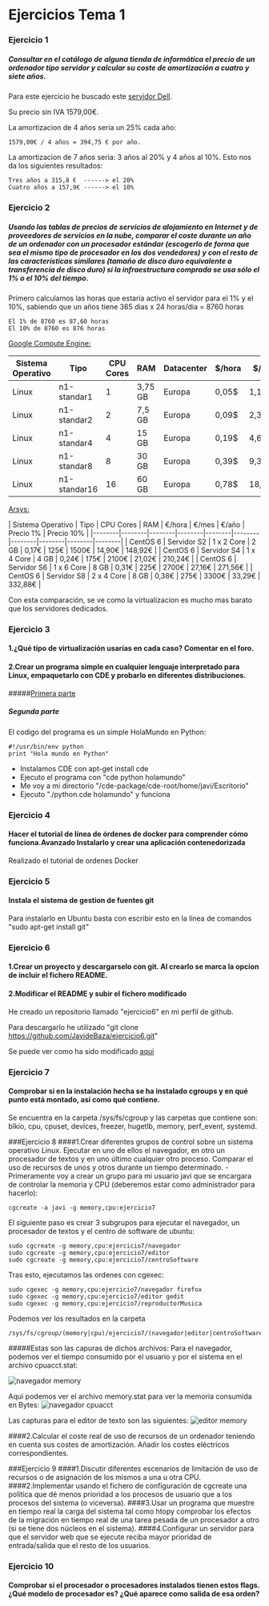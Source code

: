 # Ejercicios Tema 1

### Ejercicio 1
##### Consultar en el catálogo de alguna tienda de informática el precio de un ordenador tipo servidor y calcular su coste de amortización a cuatro y siete años.

Para este ejercicio he buscado este [servidor Dell](http://configure.euro.dell.com/dellstore/config.aspx?oc=pet110ii04&model_id=poweredge-t110-2&c=es&l=es&s=bsd&cs=esbsdt1&).

Su precio sin IVA 1579,00€. 

La amortizacion de 4 años seria un 25% cada año:

	1579,00€ / 4 años = 394,75 € por año. 

La amortizacion de 7 años seria: 3 años al 20% y 4 años al 10%. Esto nos da los siguientes resultados:

	Tres años a 315,8 €  ------> el 20%
    Cuatro años a 157,9€ ------> el 10%


### Ejercicio 2
##### Usando las tablas de precios de servicios de alojamiento en Internet y de proveedores de servicios en la nube, comparar el coste durante un año de un ordenador con un procesador estándar (escogerlo de forma que sea el mismo tipo de procesador en los dos vendedores) y con el resto de las características similares (tamaño de disco duro equivalente a transferencia de disco duro) si la infraestructura comprada se usa sólo el 1% o el 10% del tiempo.

Primero calculamos las horas que estaria activo el servidor para el 1% y el 10%, sabiendo que un años tiene 365 dias x 24 horas/dia = 8760 horas

	El 1% de 8760 es 87,60 horas
    El 10% de 8760 es 876 horas

[Google Compute Engine:](https://cloud.google.com/products/calculator/)

| Sistema Operativo | Tipo | CPU Cores | RAM | Datacenter | $/hora | $/dia | $/mes | $/año | Precio 1% | Precio 10% |
|--------|--------|--------|--------|--------|--------|--------|--------|--------|--------|--------|
| Linux | n1-standar1 | 1 | 3,75 GB | Europa | 0,05$ | 1,16$ | 34,87$ | 418,44$  |  4,38$ | 43,80$ |
| Linux | n1-standar2 | 2 | 7,5 GB | Europa | 0,09$ | 2,33$ | 69,75$ | 837$  |  7,88$ | 78,84$ |
| Linux | n1-standar4 | 4 | 15 GB | Europa | 0,19$ | 4,65$ | 139,49$ |  1673,88$ | 16,64$  | 116,44$ |
| Linux | n1-standar8 | 8 | 30 GB | Europa | 0,39$ | 9,30$ | 278,98$ | 3347,76$  | 34,16$  | 341,64$ |
| Linux | n1-standar16 | 16 | 60 GB | Europa | 0,78$ | 18,60$ | 557,96$ | 6695,52$  | 68,32$  | 683,28$ |


[Arsys:](www.arsys.es/servidores/dedicados)

| Sistema Operativo | Tipo | CPU Cores | RAM | €/hora | €/mes | €/año | Precio 1% | Precio 10% |
|--------|--------|--------|--------|--------|--------|--------|--------|--------|--------|
| CentOS 6 | Servidor S2 | 1 x 2 Core | 2 GB | 0,17€ | 125€ | 1500€ |  14,90€ | 148,92€ |
| CentOS 6 | Servidor S4 | 1 x 4 Core | 4 GB | 0,24€ | 175€ | 2100€ |  21,02€ | 210,24€ |
| CentOS 6 | Servidor S6 | 1 x 6 Core | 8 GB | 0,31€ | 225€ | 2700€ | 27,16€  | 271,56€ |
| CentOS 6 | Servidor S8 | 2 x 4 Core | 8 GB | 0,38€ | 275€ | 3300€ | 33,29€  | 332,88€ |

Con esta comparación, se ve como la virtualizacion es mucho mas barato que los servidores dedicados.

### Ejercicio 3
#### 1.¿Qué tipo de virtualización usarías en cada caso? Comentar en el foro.
#### 2.Crear un programa simple en cualquier lenguaje interpretado para Linux, empaquetarlo con CDE y probarlo en diferentes distribuciones.

#####[Primera parte](https://github.com/JJ/GII-2014/issues/71)

##### Segunda parte

El codigo del programa es un simple HolaMundo en Python:

```
#!/usr/bin/env python
print "Hola mundo en Python"
```

- Instalamos CDE con apt-get install cde
- Ejecuto el programa con "cde python holamundo"
- Me voy a mi directorio "/cde-package/cde-root/home/javi/Escritorio"
- Ejecuto "./python.cde holamundo" y funciona

### Ejercicio 4
#### Hacer el tutorial de línea de órdenes de docker para comprender cómo funciona.Avanzado Instalarlo y crear una aplicación contenedorizada

Realizado el tutorial de ordenes Docker

### Ejercicio 5
#### Instala el sistema de gestion de fuentes git
Para instalarlo en Ubuntu basta con escribir esto en la linea de comandos "sudo apt-get install git"

### Ejercicio 6
#### 1.Crear un proyecto y descargarselo con git. Al crearlo se marca la opcion de incluir el fichero README.
#### 2.Modificar el README y subir el fichero modificado
He creado un repositorio llamado "ejercicio6" en mi perfil de github.

Para descargarlo he utilizado "git clone https://github.com/JavideBaza/ejercicio6.git"

Se puede ver como ha sido modificado [aqui](https://github.com/JavideBaza/ejercicio6/blob/master/README.md)

### Ejercicio 7
#### Comprobar si en la instalación hecha se ha instalado cgroups y en qué punto está montado, así como qué contiene. 
Se encuentra en la carpeta /sys/fs/cgroup y las carpetas que contiene son: blkio, cpu, cpuset, devices, freezer, hugetlb, memory, perf_event, systemd.


###Ejercicio 8
####1.Crear diferentes grupos de control sobre un sistema operativo Linux. Ejecutar en uno de ellos el navegador, en otro un procesador de textos y en uno último cualquier otro proceso. Comparar el uso de recursos de unos y otros durante un tiempo determinado.
-Primeramente voy a crear un grupo para mi usuario javi que se encargara de  controlar la memoria y CPU (deberemos estar como administrador para hacerlo):

	cgcreate -a javi -g memory,cpu:ejercicio7
El siguiente paso es crear 3 subgrupos para ejecutar el navegador, un procesador de textos y el centro de software de ubuntu:

	sudo cgcreate -g memory,cpu:ejercicio7/navegador
	sudo cgcreate -g memory,cpu:ejercicio7/editor
	sudo cgcreate -g memory,cpu:ejercicio7/centroSoftware
    
Tras esto, ejecutamos las ordenes con cgexec:

	sudo cgexec -g memory,cpu:ejercicio7/navegador firefox
	sudo cgexec -g memory,cpu:ejercicio7/editor gedit
	sudo cgexec -g memory,cpu:ejercicio7/reproductorMusica 
Podemos ver los resultados en la carpeta

	/sys/fs/cgroup/(memory|cpu)/ejercicio7/(navegador|editor|centroSoftware)
#####Estas son las capuras de dichos archivos:
Para el navegador, podemos ver el tiempo consumido por el usuario y por el sistema en el archivo cpuacct.stat:

![navegador memory](https://github.com/JavideBaza/GII-2014/blob/master/ejercicios/JavierArandaIzquierdo/Capturas/cpuacct-navegador.png)

Aqui podemos ver el archivo memory.stat para ver la memoria consumida en Bytes:
![navegador cpuacct](https://github.com/JavideBaza/GII-2014/blob/master/ejercicios/JavierArandaIzquierdo/Capturas/memory-navegador.png)

Las capturas para el editor de texto son las siguientes:
![editor memory](https://github.com/JavideBaza/GII-2014/blob/master/ejercicios/JavierArandaIzquierdo/Capturas/memory-editor.png)

####2.Calcular el coste real de uso de recursos de un ordenador teniendo en cuenta sus costes de amortización. Añadir los costes eléctricos correspondientes.


###Ejercicio 9
####1.Discutir diferentes escenarios de limitación de uso de recursos o de asignación de los mismos a una u otra CPU.
####2.Implementar usando el fichero de configuración de cgcreate una política que dé menos prioridad a los procesos de usuario que a los procesos del sistema (o viceversa).
####3.Usar un programa que muestre en tiempo real la carga del sistema tal como htopy comprobar los efectos de la migración en tiempo real de una tarea pesada de un procesador a otro (si se tiene dos núcleos en el sistema).
####4.Configurar un servidor para que el servidor web que se ejecute reciba mayor prioridad de entrada/salida que el resto de los usuarios.

### Ejercicio 10
#### Comprobar si el procesador o procesadores instalados tienen estos flags. ¿Qué modelo de procesador es? ¿Qué aparece como salida de esa orden?







